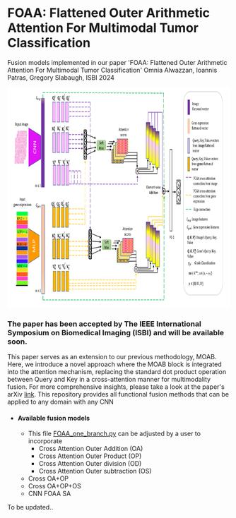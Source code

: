 # FOAA: Flattened Outer Arithmetic Attention For Multimodal Tumor Classification

Fusion models implemented in our paper 'FOAA: Flattened Outer Arithmetic Attention For Multimodal Tumor Classification' Omnia Alwazzan, Ioannis Patras, Gregory Slabaugh, ISBI 2024


<p align="center">
  <img width="1000" height="500" src="https://github.com/omniaalwazzan/FOAA/blob/main/ISBI_pipline.png">
</p>

### The paper has been accepted by The IEEE International Symposium on Biomedical Imaging (ISBI) and will be available soon.

This paper serves as an extension to our previous methodology, MOAB. Here, we introduce a novel approach where the MOAB block is integrated into the attention mechanism, replacing the standard dot product operation between Query and Key in a cross-attention manner for multimodality fusion. For more comprehensive insights, please take a look at the paper's arXiv [link](https://arxiv.org/abs/2403.06339).
This repository provides all functional fusion methods that can be applied to any domain with any CNN 

* #### Available fusion models
  * This file [FOAA_one_branch.py](https://github.com/omniaalwazzan/FOAA/blob/main/FOAA_one_branch.py) can be adjusted by a user to incorporate
    * Cross Attention Outer Addition (OA)
    * Cross Attention Outer Product (OP)
    * Cross Attention Outer division (OD)
    * Cross Attention Outer subtraction (OS)
  * Cross OA+OP
  * Cross OA+OP+OS
  * CNN FOAA SA

To be updated..

